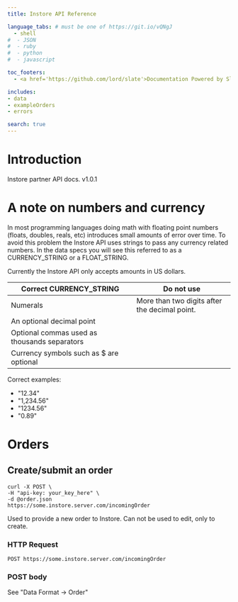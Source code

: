 ```yaml
---
title: Instore API Reference

language_tabs: # must be one of https://git.io/vQNgJ
  - shell
#  - JSON
#  - ruby
#  - python
#  - javascript

toc_footers:
  - <a href='https://github.com/lord/slate'>Documentation Powered by Slate</a>

includes:
- data
- exampleOrders
- errors

search: true
---
```


# Introduction

Instore partner API docs.  v1.0.1

# A note on numbers and currency

In most programming languages doing math with floating point numbers (floats, doubles, reals, etc) introduces small amounts of error over time.  To avoid this problem the Instore API uses strings to pass any currency related numbers.  In the data specs you will see this referred to as a CURRENCY_STRING or a FLOAT_STRING.

Currently the Instore API only accepts amounts in US dollars.

Correct CURRENCY_STRING | Do not use
------------------------|----------
Numerals | More than two digits after the decimal point.
An optional decimal point |
Optional commas used as thousands separators |
Currency symbols such as $ are optional |

Correct examples:

* "12.34"
* "1,234.56"
* "1234.56"
* "0.89"

# Orders

## Create/submit an order

```shell
curl -X POST \
-H "api-key: your_key_here" \
-d @order.json
https://some.instore.server.com/incomingOrder
```

Used to provide a new order to Instore.  Can not be used to edit, only to create.

### HTTP Request

`POST https://some.instore.server.com/incomingOrder`

### POST body

See "Data Format -> Order"
